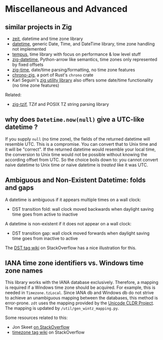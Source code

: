<!-- -*- coding: utf-8 -*- -->

# Miscellaneous and Advanced

## similar projects in Zig

- [zeit](https://github.com/rockorager/zeit), datetime and time zone library
- [datetime](https://github.com/clickingbuttons/datetime), generic Date, Time, and DateTime library, time zone handling not implemented
- [tempus](https://github.com/jnordwick/tempus), time library with focus on performance & low level stuff
- [zig-datetime](https://github.com/frmdstryr/zig-datetime), Python-arrow like semantics, time zones only represented by fixed offsets
- [zig-time](https://github.com/nektro/zig-time), date/time parsing/formatting, no time zone features
- [chrono-zig](https://codeberg.org/geemili/chrono-zig), a port of Rust's `chrono` crate
- Karl Seguin's [zig utility library](https://github.com/karlseguin/zul) also offers some date/time functionality (no time zone features)

Related:
- [zig-tzif](https://github.com/leroycep/zig-tzif), TZif and POSIX TZ string parsing library

## why does `Datetime.now(null)` give a UTC-like datetime ?

If you supply `null` (no time zone), the fields of the returned datetime will resemble UTC. This is a compromise. You can convert that to Unix time and it will be "correct". If the returned datetime would resemble your local time, the conversion to Unix time would not be possible without knowing the according offset from UTC. So the choice boils down to: you cannot convert naive datetime to Unix time _or_ naive datetime is _treated_ like it was UTC.

## Ambiguous and Non-Existent Datetime: folds and gaps

A datetime is ambiguous if it appears multiple times on a wall clock:

- DST transition fold: wall clock moved backwards when daylight saving time goes from active to inactive

A datetime is non-existent if it does not appear on a wall clock:

- DST transition gap: wall clock moved forwards when daylight saving time goes from inactive to active

The [DST tag wiki](https://stackoverflow.com/tags/dst/info) on StackOverflow has a nice illustration for this.

## IANA time zone identifiers vs. Windows time zone names

This library works with the IANA database exclusively. Therefore, a mapping is required if a Windows time zone should be acquired. For example, this is needed in `Timezone.tzLocal`. Since IANA db and Windows db do not strive to achieve an unambiguous mapping between the databases, this method is error-prone. `zdt` uses the mapping provided by the [Unicode CLDR Project](https://cldr.unicode.org/). The mapping is updated by `/util/gen_wintz_mapping.py`.

Some resources related to this:

- Jon Skeet [on StackOverflow](https://stackoverflow.com/a/71873868/10197418)
- [timezone tag wiki](https://stackoverflow.com/tags/timezone/info) on StackOverflow
